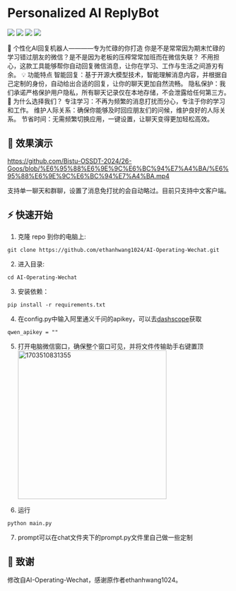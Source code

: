# Personalized AI ReplyBot

<p align="left">
    <a href="./LICENSE"><img src="https://img.shields.io/badge/license-GNU-dfd.svg"></a>
    <a href=""><img src="https://img.shields.io/badge/series-AI_Operating-yellow.svg"></a>
    <a href=""><img src="https://img.shields.io/badge/python-3.9+-aff.svg"></a>
    <a href=""><img src="https://img.shields.io/badge/os-windows-pink.svg"></a>
</p>

🌟 个性化AI回复机器人————专为忙碌的你打造
你是不是常常因为期末忙碌的学习错过朋友的微信？是不是因为老板的压榨常常加班而在微信失联？
不用担心，这款工具能够帮你自动回复微信消息，让你在学习、工作与生活之间游刃有余。
💡 功能特点
智能回复：基于开源大模型技术，智能理解消息内容，并根据自己定制的身份，自动给出合适的回复，让你的聊天更加自然流畅。
隐私保护：我们承诺严格保护用户隐私，所有聊天记录仅在本地存储，不会泄露给任何第三方。
🎉 为什么选择我们？
专注学习：不再为频繁的消息打扰而分心，专注于你的学习和工作。
维护人际关系：确保你能够及时回应朋友们的问候，维护良好的人际关系。
节省时间：无需频繁切换应用，一键设置，让聊天变得更加轻松高效。

## 👀 效果演示  

https://github.com/Bistu-OSSDT-2024/26-Goos/blob/%E6%95%88%E6%9E%9C%E6%BC%94%E7%A4%BA/%E6%95%88%E6%9E%9C%E6%BC%94%E7%A4%BA.mp4


支持单一聊天和群聊，设置了消息免打扰的会自动略过。目前只支持中文客户端。
## ⚡ 快速开始
1. 克隆 repo 到你的电脑上:
```
git clone https://github.com/ethanhwang1024/AI-Operating-Wechat.git
```
2. 进入目录:
```
cd AI-Operating-Wechat
```
3. 安装依赖：
```
pip install -r requirements.txt
```
4. 在config.py中输入阿里通义千问的apikey，可以去[dashscope](https://dashscope.aliyun.com/)获取
```
qwen_apikey = ""
```
5. 打开电脑微信窗口，确保整个窗口可见，并将文件传输助手右键置顶  
   <img width="336" alt="1703510831355" src="https://github.com/ethanhwang1024/AI-Operating-Wechat/assets/89822193/40a3335e-4578-4ea5-a14e-45b7aed38d34">
  
6. 运行   
```
python main.py
```
7. prompt可以在chat文件夹下的prompt.py文件里自己做一些定制


## 📣 致谢

修改自AI-Operating-Wechat，感谢原作者ethanhwang1024。
